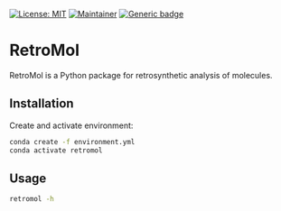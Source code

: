 [![License: MIT](https://img.shields.io/badge/License-MIT-yellow.svg)](./LICENSE)
[![Maintainer](https://img.shields.io/badge/Maintainer-davidmeijer-blue)](https://github.com/davidmeijer)
[![Generic badge](https://img.shields.io/badge/Version-alpha-green.svg)](https://shields.io/)

# RetroMol

RetroMol is a Python package for retrosynthetic analysis of molecules.

## Installation

Create and activate environment:
    
```bash
conda create -f environment.yml
conda activate retromol
```

## Usage

```bash
retromol -h
```